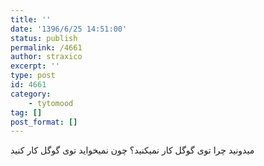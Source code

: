 ```yaml
---
title: ''
date: '1396/6/25 14:51:00'
status: publish
permalink: /4661
author: straxico
excerpt: ''
type: post
id: 4661
category:
    - tytomood
tag: []
post_format: []
---
```

میدونید چرا توی گوگل کار نمیکنید؟ چون نمیخواید توی گوگل کار کنید